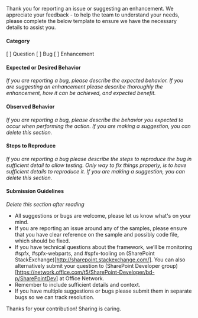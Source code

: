 Thank you for reporting an issue or suggesting an enhancement. We appreciate your feedback - to help the team to understand your needs, please complete the below template to ensure we have the necessary details to assist you. 

#### Category
[ ] Question
[ ] Bug
[ ] Enhancement

#### Expected or Desired Behavior
_If you are reporting a bug, please describe the expected behavior. If you are suggesting an enhancement please describe thoroughly the enhancement, how it can be achieved, and expected benefit._

#### Observed Behavior
_If you are reporting a bug, please describe the behavior you expected to occur when performing the action. If you are making a suggestion, you can delete this section._

#### Steps to Reproduce
_If you are reporting a bug please describe the steps to reproduce the bug in sufficient detail to allow testing. Only way to fix things properly, is to have sufficient details to reproduce it. If you are making a suggestion, you can delete this section._

#### Submission Guidelines
_Delete this section after reading_
- All suggestions or bugs are welcome, please let us know what's on your mind.
- If you are reporting an issue around any of the samples, please ensure that you have clear reference on the sample and possibly code file, which should be fixed.
- If you have technical questions about the framework, we’ll be monitoring #spfx, #spfx-webparts, and #spfx-tooling on (SharePoint StackExchange)[http://sharepoint.stackexchange.com/]. You can also alternatively submit your question to (SharePoint Developer group)[https://network.office.com/t5/SharePoint-Developer/bd-p/SharePointDev] at Office Network.
- Remember to include sufficient details and context.
- If you have multiple suggestions or bugs please submit them in separate bugs so we can track resolution.

Thanks for your contribution! Sharing is caring.
